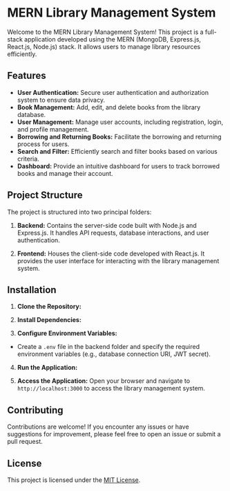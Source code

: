 # MERN Library Management System

Welcome to the MERN Library Management System! This project is a full-stack application developed using the MERN (MongoDB, Express.js, React.js, Node.js) stack. It allows users to manage library resources efficiently.

## Features

- **User Authentication:** Secure user authentication and authorization system to ensure data privacy.
- **Book Management:** Add, edit, and delete books from the library database.
- **User Management:** Manage user accounts, including registration, login, and profile management.
- **Borrowing and Returning Books:** Facilitate the borrowing and returning process for users.
- **Search and Filter:** Efficiently search and filter books based on various criteria.
- **Dashboard:** Provide an intuitive dashboard for users to track borrowed books and manage their account.

## Project Structure

The project is structured into two principal folders:

1. **Backend:** Contains the server-side code built with Node.js and Express.js. It handles API requests, database interactions, and user authentication.

2. **Frontend:** Houses the client-side code developed with React.js. It provides the user interface for interacting with the library management system.

## Installation

1. **Clone the Repository:**

2. **Install Dependencies:**


3. **Configure Environment Variables:**
- Create a `.env` file in the backend folder and specify the required environment variables (e.g., database connection URI, JWT secret).

4. **Run the Application:**


5. **Access the Application:**
Open your browser and navigate to `http://localhost:3000` to access the library management system.

## Contributing

Contributions are welcome! If you encounter any issues or have suggestions for improvement, please feel free to open an issue or submit a pull request.

## License

This project is licensed under the [MIT License](LICENSE).
